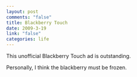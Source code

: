 ```yaml
--- 
layout: post
comments: "false"
title: Blackberry Touch
date: 2009-3-19
link: "false"
categories: life
---
```

This unofficial Blackberry Touch ad is outstanding.

<object width="425" height="344" data="http://www.youtube.com/v/c7e9vpxFWcI&amp;color1=0xb1b1b1&amp;color2=0xcfcfcf&amp;hl=en&amp;feature=player_embedded&amp;fs=1" type="application/x-shockwave-flash"><param name="allowFullScreen" value="true" /><param name="src" value="http://www.youtube.com/v/c7e9vpxFWcI&amp;color1=0xb1b1b1&amp;color2=0xcfcfcf&amp;hl=en&amp;feature=player_embedded&amp;fs=1" /><param name="allowfullscreen" value="true" /></object>

Personally, I think the blackberry must be frozen.

